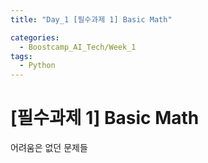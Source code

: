 ```yaml
---
title: "Day_1 [필수과제 1] Basic Math"

categories:
  - Boostcamp_AI_Tech/Week_1
tags:
  - Python
---
```


# [필수과제 1] Basic Math

어려움은 없던 문제들